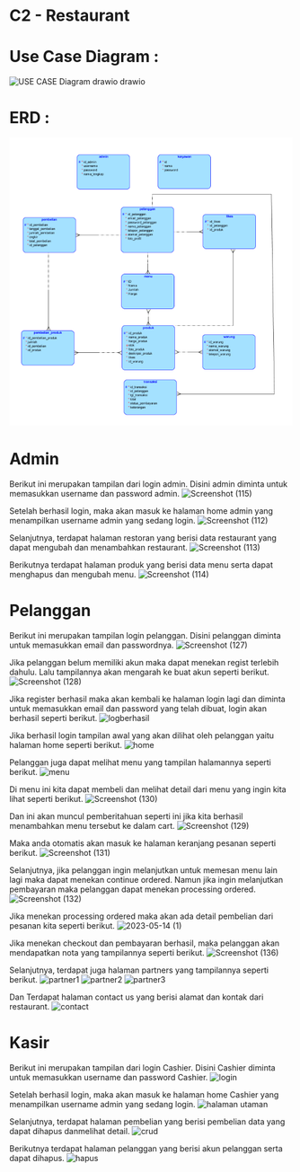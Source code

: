 # C2 - Restaurant

# Use Case Diagram :
![USE CASE Diagram drawio drawio](https://github.com/C2-kelompok2/PA-WEB/assets/102877599/9b167a54-bc84-4097-99b9-e98f725af6ff)

# ERD :

![Screenshot](ERD.png)

# Admin
Berikut ini merupakan tampilan dari login admin. Disini admin diminta untuk memasukkan username dan password admin.
![Screenshot (115)](https://github.com/nabilazh/PA-WEB/assets/102877599/28cc9b63-348d-429b-b447-96cfb9938084)

Setelah berhasil login, maka akan masuk ke halaman home admin yang menampilkan username admin yang sedang login.
![Screenshot (112)](https://github.com/nabilazh/PA-WEB/assets/102877599/2a164012-83a1-437a-b355-c003718cf7a6)

Selanjutnya, terdapat halaman restoran yang berisi data restaurant yang dapat mengubah dan menambahkan restaurant.
![Screenshot (113)](https://github.com/nabilazh/PA-WEB/assets/102877599/63fe49c6-4574-4724-a5a5-e34603f735e0)

Berikutnya terdapat halaman produk yang berisi data menu serta dapat menghapus dan mengubah menu.
![Screenshot (114)](https://github.com/nabilazh/PA-WEB/assets/102877599/8d723f3b-9be6-4890-8901-4675df7a087b)

# Pelanggan
Berikut ini merupakan tampilan login pelanggan. Disini pelanggan diminta untuk memasukkan email dan passwordnya.
![Screenshot (127)](https://github.com/C2-kelompok2/PA-WEB/assets/102877599/a6e9a3a4-62f6-4733-bf2f-4721b449822a)

Jika pelanggan belum memiliki akun maka dapat menekan regist terlebih dahulu. Lalu tampilannya akan mengarah ke buat akun seperti berikut.
![Screenshot (128)](https://github.com/C2-kelompok2/PA-WEB/assets/102877599/dcb1ea1e-2dbc-4f69-9a4e-a07b7825c702)

Jika register berhasil maka akan kembali ke halaman login lagi dan diminta untuk memasukkan email dan password yang telah dibuat, login akan berhasil seperti berikut.
![logberhasil](https://github.com/C2-kelompok2/PA-WEB/assets/102877599/d0e54f03-7315-450e-b55f-13989893aeb3)

Jika berhasil login tampilan awal yang akan dilihat oleh pelanggan yaitu halaman home seperti berikut.
![home](https://github.com/C2-kelompok2/PA-WEB/assets/102877599/f4518ed9-f3e8-4798-bb12-eea07cd05f63)

Pelanggan juga dapat melihat menu yang tampilan halamannya seperti berikut.
![menu](https://github.com/C2-kelompok2/PA-WEB/assets/102877599/7c511268-b6b4-4922-9703-40717e9c5b67)

Di menu ini kita dapat membeli dan melihat detail dari menu yang ingin kita lihat seperti berikut.
![Screenshot (130)](https://github.com/C2-kelompok2/PA-WEB/assets/102877599/376459e7-6530-475a-a6a8-c26486d34bca)

Dan ini akan muncul pemberitahuan seperti ini jika kita berhasil menambahkan menu tersebut ke dalam cart.
![Screenshot (129)](https://github.com/C2-kelompok2/PA-WEB/assets/102877599/ded90747-97d4-44d6-a290-e20fe4498b51)

Maka anda otomatis akan masuk ke halaman keranjang pesanan seperti berikut.
![Screenshot (131)](https://github.com/C2-kelompok2/PA-WEB/assets/102877599/89476075-ff1b-4779-b773-3699573d0333)

Selanjutnya, jika pelanggan ingin melanjutkan untuk memesan menu lain lagi maka dapat menekan continue ordered. Namun jika ingin melanjutkan pembayaran maka pelanggan dapat menekan processing ordered.
![Screenshot (132)](https://github.com/C2-kelompok2/PA-WEB/assets/102877599/acbd4829-56f7-465c-9aae-86e750d8bb97)

Jika menekan processing ordered maka akan ada detail pembelian dari pesanan kita seperti berikut.
![2023-05-14 (1)](https://github.com/C2-kelompok2/PA-WEB/assets/102877599/f671bffc-e17a-4226-8de8-b514481dfac6)

Jika menekan checkout dan pembayaran berhasil, maka pelanggan akan mendapatkan nota yang tampilannya seperti berikut.
![Screenshot (136)](https://github.com/C2-kelompok2/PA-WEB/assets/102877599/383d21bb-ccfe-4735-bce7-9d4baaf834e4)

Selanjutnya, terdapat juga halaman partners yang tampilannya seperti berikut.
![partner1](https://github.com/C2-kelompok2/PA-WEB/assets/102877599/102aebc5-bf65-48ef-9b3c-0dff14df811b)
![partner2](https://github.com/C2-kelompok2/PA-WEB/assets/102877599/7080e3e8-c50e-4ac1-b6b8-6411cc6e41c9)
![partner3](https://github.com/C2-kelompok2/PA-WEB/assets/102877599/3f6152e5-2ee3-474c-b035-f3e86b0698e8)

Dan Terdapat halaman contact us yang berisi alamat dan kontak dari restaurant.
![contact](https://github.com/C2-kelompok2/PA-WEB/assets/102877599/5a6c0e2b-9aae-4d7e-b787-fe336f77d12a)

# Kasir
Berikut ini merupakan tampilan dari login Cashier. Disini Cashier diminta untuk memasukkan username dan password Cashier.
![login](https://github.com/C2-kelompok2/PA-WEB/assets/118673435/e5551ae7-27b6-40b0-979e-498c2065823d)

Setelah berhasil login, maka akan masuk ke halaman home Cashier yang menampilkan username admin yang sedang login.
![halaman utaman](https://github.com/C2-kelompok2/PA-WEB/assets/118673435/98ad81ee-625e-4f75-862e-be9c356c78a6)

Selanjutnya, terdapat halaman pembelian yang berisi pembelian data yang dapat dihapus danmelihat detail.
![crud](https://github.com/C2-kelompok2/PA-WEB/assets/118673435/3421492d-102e-4170-853c-fc49a5ad629a)

Berikutnya terdapat halaman pelanggan yang berisi akun pelanggan serta dapat dihapus.
![hapus](https://github.com/C2-kelompok2/PA-WEB/assets/118673435/1e6b4a18-7b2a-49ab-8af9-2e51c2322732)
